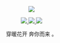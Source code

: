 <p align="center">
  <a href="https://github.com/Wenlong-Guo">
    <img src="https://github-readme-stats.vercel.app/api?username=Wenlong-Guo&show_icons=true&theme=transparent&title_color=CE1D2D&icon_color=CE1D2D&border_color=CE1D2D" />
  </a>
</p>

<p align="center">
  <a href="https://juejin.cn/user/3931509310370701/posts">
    <img src="https://img.shields.io/badge/📖%20掘金-red.svg" />
  </a>
  <a href="https://www.jianshu.com/u/2e1d7a9abdb8">
    <img src="https://img.shields.io/badge/📖%20简书地址-red.svg" />
  </a>
  <a href="https://github.com/Wenlong-Guo">
    <img src="https://komarev.com/ghpvc/?username=Wenlong-Guo&label=👁%20Views" />
  </a>  
</p>


<p align="center">穿暖花开 奔你而来</b> 。</p>
